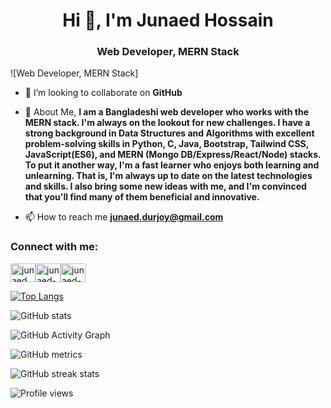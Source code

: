 <h1 align="center">Hi 👋, I'm Junaed Hossain</h1>
<h3 align="center">Web Developer, MERN Stack</h3>


![Web Developer, MERN Stack]

- 👯 I’m looking to collaborate on **GitHub**


- 💬 About Me, **I am a Bangladeshi web developer who works with the MERN stack. I'm always on the lookout for new challenges. I have a strong background in Data Structures and Algorithms with excellent problem-solving skills in Python, C, Java, Bootstrap, Tailwind CSS, JavaScript(ES6), and MERN (Mongo DB/Express/React/Node) stacks. To put it another way, I'm a fast learner who enjoys both learning and unlearning. That is, I'm always up to date on the latest technologies and skills. I also bring some new ideas with me, and I'm convinced that you'll find many of them beneficial and innovative.**

- 📫 How to reach me **junaed.durjoy@gmail.com**


<h3 align="left">Connect with me:</h3>
<p align="left">

<a href="https://twitter.com/JunaedDurjoy" target="blank"><img align="center" src="https://raw.githubusercontent.com/rahuldkjain/github-profile-readme-generator/master/src/images/icons/Social/twitter.svg" alt="junaed" height="30" width="40" /></a><a href="https://www.linkedin.com/in/junaed909/" target="blank"><img align="center" src="https://raw.githubusercontent.com/rahuldkjain/github-profile-readme-generator/master/src/images/icons/Social/linked-in-alt.svg" alt="junaed-hossain-durjoy" height="30" width="40" /></a><a href="https://www.facebook.com/junaed.durjoy/" target="blank"><img align="center" src="https://raw.githubusercontent.com/rahuldkjain/github-profile-readme-generator/master/src/images/icons/Social/facebook.svg" alt="junaed-hossain-durjoy" height="30" width="40" /></a>
</p>


[![Top Langs](https://github-readme-stats.vercel.app/api/top-langs/?username=Nur-Adnan)](https://github.com/anuraghazra/github-readme-stats)

![GitHub stats](https://github-readme-stats.vercel.app/api?username=Nur-Adnan&show_icons=true)  

![GitHub Activity Graph](https://activity-graph.herokuapp.com/graph?username=Nur-Adnan)  

![GitHub metrics](https://metrics.lecoq.io/Nur-Adnan)  

![GitHub streak stats](https://github-readme-streak-stats.herokuapp.com/?user=Nur-Adnan)  

![Profile views](https://gpvc.arturio.dev/Nur-Adnan)  

